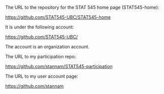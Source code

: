 The URL to the repository for the STAT 545 home page (STAT545-home):

https://github.com/STAT545-UBC/STAT545-home

It is under the following account:

https://github.com/STAT545-UBC/

The account is an organization account.

The URL to my participation repo:

https://github.com/stannam/STAT545-participation

The URL to my user account page:

https://github.com/stannam
